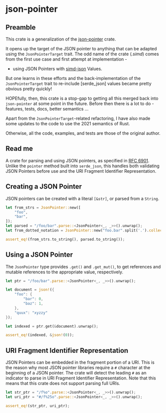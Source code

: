# json-pointer

## Preamble
This crate is a generalization of the [json-pointer](https://github.com/remexre/json-pointer) crate.

It opens up the target of the JSON pointer to anything that can be adapted using the `JsonPointerTarget`
trait. The odd name of the crate (_.simd_) comes from the first use case and first attempt at implementation -
- using JSON Pointers with [simd-json](https://docs.rs/simd-json/latest/simd_json) Values.

But one learns in these efforts and the back-implementation of the `JsonPointerTarget` trait to re-include 
[serde_json] values became pretty obvious pretty quickly!

HOPEfully, then, this crate is a stop-gap to getting all this merged back into `json-pointer` at some point in
the future. Before then there is a lot to do -features, tests, docs, better semantics ...

Apart from the `JsonPointerTarget`-related refactoring, I have also made some updates to the code to use the 2021 
semantics of Rust.

Otherwise, all the code, examples, and tests are those of the original author.

## Read me
A crate for parsing and using JSON pointers, as specified in [RFC
6901](https://tools.ietf.org/html/rfc6901). Unlike the `pointer` method
built into `serde_json`, this handles both validating JSON Pointers before
use and the URI Fragment Identifier Representation.

## Creating a JSON Pointer

JSON pointers can be created with a literal `[&str]`, or parsed from a `String`.

```rust
let from_strs = JsonPointer::new([
    "foo",
    "bar",
]);
let parsed = "/foo/bar".parse::<JsonPointer<_, _>>().unwrap();
let from_dotted_notation = JsonPointer::new("foo.bar".split('.').collect::<Vec<&str>>());

assert_eq!(from_strs.to_string(), parsed.to_string());
```

## Using a JSON Pointer

The `JsonPointer` type provides `.get()` and `.get_mut()`, to get references
and mutable references to the appropriate value, respectively.

```rust
let ptr = "/foo/bar".parse::<JsonPointer<_, _>>().unwrap();

let document = json!({
    "foo": {
        "bar": 0,
        "baz": 1,
    },
    "quux": "xyzzy"
});

let indexed = ptr.get(&document).unwrap();

assert_eq!(indexed, &json!(0));
```

## URI Fragment Identifier Representation

JSON Pointers can be embedded in the fragment portion of a URI. This is the
reason why most JSON pointer libraries require a `#` character at the beginning
of a JSON pointer. The crate will detect the leading `#` as an indicator to
parse in URI Fragment Identifier Representation. Note that this means that this
crate does not support parsing full URIs.

```rust
let str_ptr = "/f%o".parse::<JsonPointer<_, _>>().unwrap();
let uri_ptr = "#/f%25o".parse::<JsonPointer<_, _>>().unwrap();

assert_eq!(str_ptr, uri_ptr);
```
